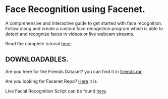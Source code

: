# Face Recognition using Facenet.
A comprehensive and interactive guide to get started with face recognition. Follow along and create a custom face recognition program which is able to detect and recognize faces in videos or live webcam streams.


Read the complete tutorial [here](https://towardsdatascience.com/s01e01-3eb397d458d).

## DOWNLOADABLES.
Are you here for the Friends Dataset?
you can find it in [friends.rar](https://github.com/AssiduousArchitect/face-recognition/blob/master/friends.rar)

Are you looking for Facenet Repo? [Here](https://github.com/davidsandberg/facenet) it is.

Live Facial Recognition Script can be found [here](https://github.com/AssiduousArchitect/face-recognition/blob/master/faceRec.py).
